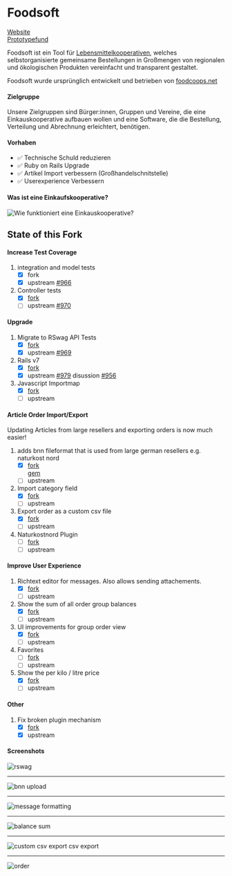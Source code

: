 Foodsoft
=========

[Website](https://foodsoft.local-it.org)  
[Prototypefund](https://prototypefund.de/project/weiterentwicklung-von-foodsoft/)


Foodsoft ist ein Tool für [Lebensmittelkooperativen](https://de.wikipedia.org/wiki/Lebensmittelkooperative), welches selbstorganisierte gemeinsame Bestellungen in Großmengen von regionalen und ökologischen Produkten vereinfacht und transparent gestaltet.

Foodsoft wurde ursprünglich entwickelt und betrieben von [foodcoops.net](https://foodcoops.net/)


#### Zielgruppe

Unsere Zielgruppen sind Bürger:innen, Gruppen und Vereine, die eine Einkauskooperative aufbauen wollen und eine Software, die die Bestellung, Verteilung und Abrechnung erleichtert, benötigen.

#### Vorhaben 

* ✅  Technische Schuld reduzieren
* ✅  Ruby on Rails Upgrade
* ✅  Artikel Import verbessern
      (Großhandelschnitstelle)
* ✅ Userexperience Verbessern

#### Was ist eine Einkaufskooperative?

![Wie funktioniert eine Einkauskooperative?](./doc/foodcoop-explained.jpg)



State of this Fork
------------------

#### Increase Test Coverage

1. integration and model tests
    * [x] fork
    * [x] upstream [#966](https://github.com/foodcoops/foodsoft/pull/966)
1. Controller tests
    * [x] [fork](https://git.local-it.org/Foodsoft/foodsoft/src/branch/8_increase_test_coverage_controllers)
    * [ ] upstream [#970](https://github.com/foodcoops/foodsoft/pull/970)

#### Upgrade

1. Migrate to RSwag API Tests
    * [x] [fork](https://git.local-it.org/Foodsoft/foodsoft/src/branch/28_introduce_rswag)
    * [x] upstream [#969](https://github.com/foodcoops/foodsoft/pull/969)
1. Rails v7
    * [x] [fork](https://git.local-it.org/Foodsoft/foodsoft/src/branch/9_rails_v_7)
    * [x] upstream [#979](https://github.com/foodcoops/foodsoft/pull/979)
          disussion [#956](https://github.com/foodcoops/foodsoft/issues/956)
1. Javascript Importmap
    * [x] [fork](https://git.local-it.org/Foodsoft/foodsoft/src/branch/9_rails_v_7_js_importmap)
    * [ ] upstream

#### Article Order Import/Export

Updating Articles from large resellers and exporting orders is now much easier!

1. adds bnn fileformat that is used from large german resellers e.g. naturkost nord
    * [x] [fork](https://git.local-it.org/Foodsoft/foodsoft/src/branch/11_bnn_import_article_update)  
          [gem](https://git.local-it.org/Foodsoft/foodsoft_article_import)
    * [ ] upstream  
1. Import category field
    * [x] [fork](https://git.local-it.org/Foodsoft/foodsoft/src/branch/56_add_update_of_article_category_to_file_import)
    * [ ] upstream
1. Export order as a custom csv file
    * [x] [fork](https://git.local-it.org/Foodsoft/foodsoft/src/branch/12_generate_custom_csv_file)
    * [ ] upstream  
1. Naturkostnord Plugin
    * [ ] [fork](https://git.local-it.org/Foodsoft/foodsoft/src/branch/12_nkn_file_plugin)
    * [ ] upstream

#### Improve User Experience

1. Richtext editor for messages. Also allows sending attachements.
    * [x] [fork](https://git.local-it.org/Foodsoft/foodsoft/src/branch/16_html_message_templates)
    * [ ] upstream  
1. Show the sum of all order group balances
    * [x] [fork](https://git.local-it.org/Foodsoft/foodsoft/src/branch/47_finance_ordergroup_sums)
    * [ ] upstream  
1. UI improvements for group order view
    * [x] [fork](https://git.local-it.org/Foodsoft/foodsoft/src/branch/uxui_group_order)
    * [ ] upstream
1. Favorites
    * [ ] [fork](https://git.local-it.org/Foodsoft/foodsoft/src/branch/20_favourites)
    * [ ] upstream
1. Show the per kilo / litre price
    * [x] [fork](https://git.local-it.org/Foodsoft/foodsoft/src/branch/11_include_kilo_litre_price)
    * [ ] upstream

#### Other

1. Fix broken plugin mechanism
    * [x] [fork](https://git.local-it.org/Foodsoft/foodsoft/src/branch/downgrade-haml)
    * [x] upstream

#### Screenshots

![rswag](./doc/screenshots/rswag.png)

---

![bnn upload](./doc/screenshots/bnn_upload.png)

---

![message formatting](./doc/screenshots/message_formatting.png)

---

![balance sum](./doc/screenshots/balance_sum.png)

---

![custom csv export](./doc/screenshots/custom_csv_export.png)
csv export

---

![order](./doc/screenshots/order.png)



